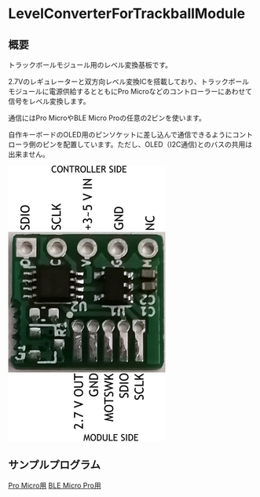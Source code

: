# LevelConverterForTrackballModule

## 概要
トラックボールモジュール用のレベル変換基板です。

2.7Vのレギュレーターと双方向レベル変換ICを搭載しており、トラックボールモジュールに電源供給するとともにPro Microなどのコントローラーにあわせて信号をレベル変換します。

通信にはPro MicroやBLE Micro Proの任意の2ピンを使います。

自作キーボードのOLED用のピンソケットに差し込んで通信できるようにコントローラ側のピンを配置しています。ただし、OLED（I2C通信)とのバスの共用は出来ません。

![pin_assign](doc/img/main.png)

## サンプルプログラム
[Pro Micro用](https://github.com/sekigon-gonnoc/qmk_firmware/tree/dev/ble_micro_pro/keyboards/helix/rev2/keymaps/bto_tb)
[BLE Micro Pro用](https://github.com/sekigon-gonnoc/qmk_firmware/tree/dev/ble_micro_pro/keyboards/ble_micro_pro/keymaps/bto_tb)
